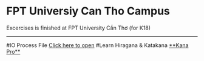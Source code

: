 # FPT Universiy Can Tho Campus
Excercises is finished at FPT University Cần Thơ (for K18)
<hr>
#IO Process File
<a href="https://github.com/lnanh2k4/FPTUCT/blob/main/IOCE181767.java">Click here to open</a>
#Learn Hiragana & Katakana
<a href="https://kana.pro/">**Kana Pro**</a>

